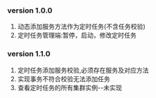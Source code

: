 ### version 1.0.0
1. 动态添加服务方法作为定时任务(不含任务校验)
2. 定时任务管理端:暂停，启动，修改定时任务
### version 1.1.0
1. 定时任务添加服务校验,必须存在服务及对应方法
2. 实现事务不符合校验无法添加任务
3. 查看定时任务的所有集群实例--未实现